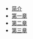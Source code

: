 <!--
 * @Author: your name
 * @Date: 2020-06-09 20:33:15
 * @LastEditTime: 2020-06-10 10:54:08
 * @LastEditors: Please set LastEditors
 * @Description: In User Settings Edit
 * @FilePath: /mydir/wd-book/SUMMARY.md
--> 
- [简介](readme.md)
- [第一章](ch01.md)
- [第二章](ch02.md)
- [第三章](ch03.md)